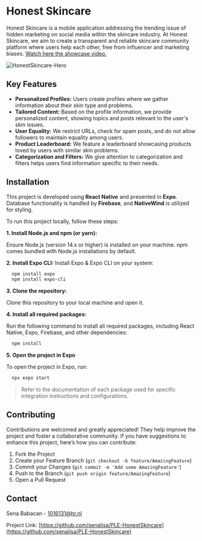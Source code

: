 
# Honest Skincare

Honest Skincare is a mobile application addressing the trending issue of hidden marketing on social media within the skincare industry. At Honest Skincare, we aim to create a transparent and reliable skincare community platform where users help each other, free from influencer and marketing biases. [Watch here the showcase video.](https://www.youtube.com/watch?v=uVvQfOf0L1Y) 

![HonestSkincare-Hero](https://github.com/senalisa/PLE-HonestSkincare/assets/82781389/a91d0524-7384-444d-a414-f3add96fdf77)


## Key Features

- __Personalized Profiles:__ Users create profiles where we gather information about their skin type and problems.
- __Tailored Content:__ Based on the profile information, we provide personalized content, showing topics and posts relevant to the user's skin issues.
- __User Equality:__ We restrict URLs, check for spam posts, and do not allow followers to maintain equality among users.
- __Product Leaderboard:__ We feature a leaderboard showcasing products loved by users with similar skin problems.
- __Categorization and Filters:__ We give attention to categorization and filters helps users find information specific to their needs.


## Installation

This project is developed using __React Native__ and presented in __Expo__. Database functionality is handled by __Firebase__, and __NativeWind__ is utilized for styling.

To run this project locally, follow these steps:

__1. Install Node.js and npm (or yarn):__

Ensure Node.js (version 14.x or higher) is installed on your machine. npm comes bundled with Node.js installations by default.


__2. Install Expo CLI:__
Install Expo & Expo CLI on your system:
```bash
  npm install expo
  npm install expo-cli
```

__3. Clone the repository:__

Clone this repository to your local machine and open it.

__4. Install all required packages:__

Run the following command to install all required packages, including React Native, Expo, Firebase, and other dependencies:
```bash
  npm install 
```

__5. Open the project in Expo__

To open the project in Expo, run:
```bash
  npx expo start
```

> Refer to the documentation of each package used for specific integration instructions and configurations.


## Contributing

Contributions are welcomed and greatly appreciated! They help improve the project and foster a collaborative community. If you have suggestions to enhance this project, here’s how you can contribute:

1. Fork the Project
2. Create your Feature Branch (`git checkout -b feature/AmazingFeature`)
3. Commit your Changes (`git commit -m 'Add some AmazingFeature'`)
4. Push to the Branch (`git push origin feature/AmazingFeature`)
5. Open a Pull Request


## Contact

Sena Babacan  - 1016131@hr.nl

Project Link: [https://github.com/senalisa/PLE-HonestSkincare](https://github.com/senalisa/PLE-HonestSkincare)




